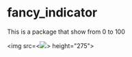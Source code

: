 # fancy_indicator

This is a package that show from 0 to 100 

<img src=<![](screen_record.gif)>  height="275">
